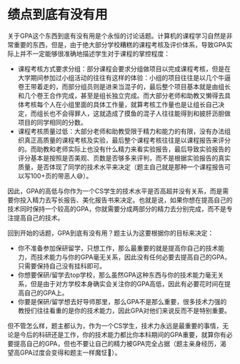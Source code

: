 # 绩点到底有没有用
关于GPA这个东西到底有没有用是个永恒的讨论话题。计算机的课程学习自然是非常重要的东西，但是，由于绝大部分学校糟糕的课程考核及评价体系，导致GPA实际上并不一定能够很准确地描述学生对于课程的掌控程度：
- 课程考核方式要求分组：部分课程会要求分组做项目以完成课程考核，但是在大学期间参加过小组活动的往往有这样的体验：小组的项目往往是以几个牛逼卷王带着走的，而部分组员则是进来当混子的，最后整个项目基本就是由组长和几个卷王合作完成，甚至是组长独立完成。而大部分老师和助教又懒得去具体考核每个人在小组里面的具体工作量，就算考核工作量也是让组长自己决定，而组长也不会得罪人，这就造成了摸鱼的混子人往往能得到和披肝沥胆做项目的同学相同的分数。
- 课程考核质量过低：大部分老师和助教受限于精力和能力的有限，没有办法组织真正高质量的课程考核及实验，最后整个课程考核往往是以课程报告来评分的。而助教和老师实际上也没有什么精力来看实验报告，最后导致实验报告的评分基本是按照是否美观、页数是否够多来评判，而不是根据实验报告的真实质量，是否体现了同学的技术水平来决定（题主自己就是那种一个课程报告可以写100+页的带恶人😅）。

因此，GPA的高低与你作为一个CS学生的技术水平是否高超并没有关系，而是需要你投入精力去写长报告、美化报告书来决定。也就是说，如果你想在提高自己的技术同时保持一个较高的GPA，你就需要分成两部分的精力去分别完成，而不是专注提高自己的技术。

回到开始的话题，GPA到底有没有用？题主认为这要根据你的目标来决定：
- 你不准备参加保研留学，只想工作，那么最重要的就是提高你自己的技术能力，而技术能力与你的GPA毫无关系，因此没有任何必要去提高自己的GPA，只需要保持自己没有挂科即可。
- 你想要保研/留学去top学校，那么虽然GPA这种东西与你的技术能力毫无关系，但是由于对方学校本身确实会关注你的GPA高低，因此有必要花时间在提高自己的GPA上。
- 你要是保研/留学想去好导师那里，那么GPA不是那么重要，很多技术力强的教授们往往看重的是你的技术能力，因此GPA对他们来说反而不是特别重要。

但不管怎么样，题主都认为，作为一个CS学生，技术力永远是最重要的事情，无论是今后的科研还是工作，你的技术能力都比你本科期间的GPA重要，就算你有必要提高自己的GPA，但也不要让自己的精力被GPA完全占据（题主亲身经历，渴望高GPA过度会变得和题主一样魔怔🤯）。